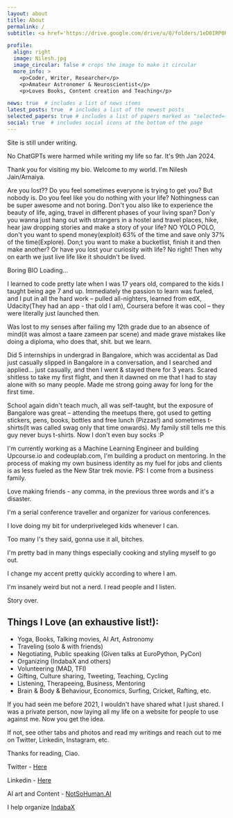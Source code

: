 ```yaml
---
layout: about
title: About 
permalink: /
subtitle: <a href='https://drive.google.com/drive/u/0/folders/1eD0IRP0Rn1Wo2huvY2UGzxyLJ7Qixo7g'>ALL That I Have Shipped so far. </a> Education at Yale, Witsie, Ex-Imbizo, Ex-MAD, Ex-Your Etc.

profile:
  align: right
  image: Nilesh.jpg
  image_circular: false # crops the image to make it circular
  more_info: >
    <p>Coder, Writer, Researcher</p>
    <p>Amateur Astronomer & Neuroscientist</p>
    <p>Loves Books, Content creation and Teaching</p>

news: true  # includes a list of news items
latest_posts: true  # includes a list of the newest posts
selected_papers: true # includes a list of papers marked as "selected={true}"
social: true  # includes social icons at the bottom of the page
---
```

Site is still under writing. 

No ChatGPTs were harmed while writing my life so far. It's 9th Jan 2024.

Thank you for visiting my bio. Welcome to my world. I'm Nilesh Jain/Arnaiya.

Are you lost?? Do you feel sometimes everyone is trying to get you? But nobody is. 
Do you feel like you do nothing with your life? Nothingness can be super awesome and not boring. 
Don't you also like to experience the beauty of life, aging, travel in different phases of your living span? 
Don'y you wanna just hang out with strangers in a hostel and travel places, hike, hear jaw dropping stories and make a story of your life? NO YOLO POLO, don't you want to spend money(exploit) 63% of the time and save only 37% of the time(Explore). Don;t you want to make a bucketlist, finish it and then make another? Or have you lost your curiosity with life? No right! Then why on earth we just live life like it shouldn't be lived. 


Boring BIO Loading...

I learned to code pretty late when I was 17 years old, compared to the kids I taught being age 7 and up. Immediately the passion to learn was fueled, and I put in all the hard work – pulled all-nighters, learned from edX, Udacity(They had an app - that old I am), Coursera before it was cool – they were literally just launched then.

Was lost to my senses after failing my 12th grade due to an absence of mind(it was almost a taare zameen par scene) and made grave mistakes like doing a diploma, who does that, shit. but we learn.

Did 5 internships in undergrad in Bangalore, which was accidental as Dad just casually slipped in Bangalore in a conversation, and I searched and applied… just casually, and then I went & stayed there for 3 years. Scared shitless to take my first flight, and then it dawned on me that I had to stay alone with so many people. Made me strong going away for long for the first time.

School again didn't teach much, all was self-taught, but the exposure of Bangalore was great – attending the meetups there, got used to getting stickers, pens, books, bottles and free lunch (Pizzas!) and sometimes t-shirts(It was called swag only that time onwards). My family still tells me this guy never buys t-shirts. Now I don't even buy socks :P

<!-- After all the exposure, internships (2 unpaid and 3 less paid) were in Android app development – those were the rage before AI tools came in. Did a bit of ReactJS and web dev here and there. Transformers didn't exist, idk why I do this to make myself feel old. -->

<!-- Did my first proper job (3 months :P) at Webloom solutions, but I couldn't handle it, so it was a mutual quit. Got fired from the next job at Genuin (Ahmedabad Story) coz I wasn't good enough. Next job, I was bored and quit in 2.5 months and waited for 4 months to get a South African visa to do my Master's there. -->

I'm currently working as a Machine Learning Engineer and building Upcourse.io and codeuplab.com, I'm building a product on mentoring. In the process of making my own business identity as my fuel for jobs and clients is as less fueled as the New Star trek movie. PS: I come from a business family.

Love making friends - any comma, in the previous three words and it's a disaster. 

I'm a serial conference traveller and organizer for various conferences. 

I love doing my bit for underpriveleged kids whenever I can. 

Too many I's they said, gonna use it all, bitches. 

I'm pretty bad in many things especially cooking and styling myself to go out. 

I change my accent pretty quickly according to where I am. 

I'm insanely weird but not a nerd. I read people and I listen.  

Story over.

## Things I Love (an exhaustive list!):

* Yoga, Books, Talking movies, AI Art, Astronomy
* Traveling (solo & with friends)
* Negotiating, Public speaking (Given talks at EuroPython, PyCon)
* Organizing (IndabaX and others)
* Volunteering (MAD, TFI)
* Gifting, Culture sharing, Tweeting, Teaching, Cycling
* Listening, Therapeeing, Business, Mentoring
* Brain & Body & Behaviour, Economics, Surfing, Cricket, Rafting, etc.

If you had seen me before 2021, I wouldn't have shared what I just shared. I was a private person, now laying all my life on a website for people to use against me. Now you get the idea.

If not, see other tabs and photos and read my writings and reach out to me on Twitter, Linkedin, Instagram, etc.

Thanks for reading, Ciao.

Twitter - <a href='https://twitter.com/nilesharnaiya'> Here </a>

Linkedin - <a href='https://linkedin.com/in/nilesharnaiya/'> Here </a>

AI art and Content - <a href='https://instagram.com/notsohuman.ai'> NotSoHuman.AI </a>

I help organize <a href='https://indabax.co.za/'> IndabaX </a>



